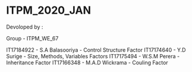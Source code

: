 # ITPM_2020_JAN

Devoloped by :

Group - ITPM_WE_67

IT17184922 - S.A Balasooriya - Control Structure Factor
IT17174640 - Y.D Surige      - Size, Methods, Variables Factors
IT17175494 - W.S.M Perera    - Inheritance Factor
IT17166348 - M.A.D Wickrama  - Couling Factor
